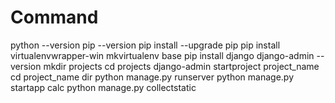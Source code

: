 # Command

python --version
pip --version
pip install --upgrade pip
pip install virtualenvwrapper-win
mkvirtualenv base
pip install django
django-admin --version
mkdir projects
cd projects
django-admin startproject project_name
cd project_name
dir
python manage.py runserver
python manage.py startapp calc
python manage.py collectstatic
